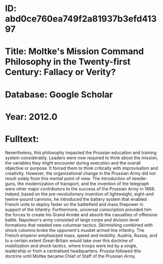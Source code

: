 # ID: abd0ce760ea749f2a81937b3efd41397
# Title: Moltke's Mission Command Philosophy in the Twenty-first Century: Fallacy or Verity?
# Database: Google Scholar
# Year: 2012.0
# Fulltext:
Nevertheless, this philosophy impacted the Prussian education and training system considerably.
Leaders were now required to think about the mission, the variables they might encounter during execution and the overall objective or purpose.
It forced them to think critically with improvisation and creativity.
However, the organizational change in the Prussian Army did not result solely from this mental point of view.
The introduction of needle-guns, the modernization of transport, and the invention of the telegraph were other major contributors to the success of the Prussian Army in 1866.
Indeed, based on the pre-revolutionary invention of lightweight, eight-and twelve-pound cannons, he introduced the battery system that enabled French units to deploy faster on the battlefield and mass firepower in support of the infantry.
Furthermore, universal conscription provided him the forces to create his Grand Armée and absorb the casualties of offensive battle.
Napoleon's army consisted of large corps and division level formations that needed new columnar tactics.
Skirmishing combined with shock columns broke the opponent's musket armed line infantry.
The French emperor emphasized mass, speed and mobility.
Austria, Russia, and to a certain extent Great-Britain would take over this doctrine of mobilization and shock tactics, where troops were led by a single, leadership or from a centralised headquarters.
Prussia followed this doctrine until Moltke became Chief of Staff of the Prussian Army.